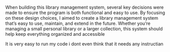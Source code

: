 When building this library management system, several key decisions were made to ensure the program is both functional and easy to use. By focusing on these design choices, I aimed to create a library management system that’s easy to use, maintain, and extend in the future. Whether you’re managing a small personal library or a larger collection, this system should help keep everything organized and accessible





It is very easy to run my code  i dont even think that it needs any instructian 
